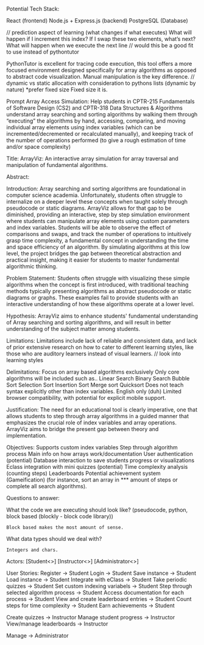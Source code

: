 Potential Tech Stack:

React (frontend)
Node.js + Express.js (backend)
PostgreSQL (Database)

// prediction aspect of learning (what changes if what executes)
What will happen if I increment this index?
If I swap these two elements, what’s next?
What will happen when we execute the next line
// would this be a good fit to use instead of pythontutor

PythonTutor is excellent for tracing code execution, this tool offers a more focused environment designed specifically for array algorithms as opposed to abstract code visualization. Manual manipulation is the key difference.
// dynamic vs static allocation with consideration to pythons lists (dynamic by nature) *prefer fixed size
Fixed size it is.

Prompt
Array Access Simulation: Help students in CPTR-215 Fundamentals of Software Design (CS2) and CPTR-318 Data Structures & Algorithms understand array searching and sorting algorithms by walking them through “executing” the algorithms by hand, accessing, comparing, and moving individual array elements using index variables (which can be incremented/decremented or recalculated manually), and keeping track of the number of operations performed (to give a rough estimation of time and/or space complexity)

Title: ArrayViz: An interactive array simulation for array traversal and manipulation of fundamental algorithms.

Abstract: 

Introduction: Array searching and sorting algorithms are foundational in computer science academia. Unfortunately, students often struggle to internalize on a deeper level these concepts when taught solely through pseudocode or static diagrams. ArrayViz allows for that gap to be diminished, providing an interactive, step by step simulation environment where students can manipulate array elements using custom parameters and index variables. Students will be able to observe the effect of comparisons and swaps, and track the number of operations to intuitively grasp time complexity, a fundamental concept in understanding the time and space efficiency of an algorithm. By simulating algorithms at this low level, the project bridges the gap between theoretical abstraction and practical insight, making it easier for students to master fundamental algorithmic thinking. 

Problem Statement: Students often struggle with visualizing these simple algorithms when the concept is first introduced, with traditional teaching methods typically presenting algorithms as abstract pseudocode or static diagrams or graphs. These examples fail to provide students with an interactive understanding of how these algorithms operate at a lower level.

Hypothesis: ArrayViz aims to enhance students' fundamental understanding of Array searching and sorting algorithms, and will result in better understanding of the subject matter among students.

Limitations: Limitations include lack of reliable and consistent data, and lack of prior extensive research on how to cater to different learning styles, like those who are auditory learners instead of visual learners. // look into learning styles

Delimitations: 
Focus on array based algorithms exclusively
Only core algorithms will be included such as..
Linear Search
Binary Search
Bubble Sort
Selection Sort
Insertion Sort
Merge sort
Quicksort
Does not teach syntax explicitly other than index variables.
English only (duh)
Limited browser compatibility, with potential for explicit mobile support.  

Justification:  The need for an educational tool is clearly imperative, one that allows students to step through array algorithms in a guided manner that emphasizes the crucial role of index variables and array operations. ArrayViz aims to bridge the present gap between theory and implementation.

Objectives:
Supports custom index variables
Step through algorithm process
Main info on how arrays work/documentation
User authentication (potential)
Database interaction to save students progress or visualizations
Eclass integration with mini quizzes (potential)
Time complexity analysis (counting steps)
Leaderboards
Potential achievement system (Gameification) (for instance, sort an array in *** amount of steps or complete all search algorithms).

Questions to answer:

What the code we are executing should look like? (pseudocode, python, block based (blockly - block code library))

    Block based makes the most amount of sense.

What data types should we deal with?

    Integers and chars.

Actors:
[Student<<actor>>]
[Instructor<<actor>>]
[Administrator<<actor>>]

User Stories:
Register -> Student
Login -> Student 
Save instance -> Student
Load instance -> Student
Integrate with eClass -> Student
Take periodic quizzes -> Student
Set custom indexing variabels -> Student
Step through selected algorithm process -> Student
Access documentation for each process -> Student
View and create leaderboard entries -> Student
Count steps for time complexity -> Student
Earn achievements -> Student

Create quizzes -> Instructor
Manage student progress -> Instructor
View/manage leaderboards -> Instructor

Manage -> Administrator